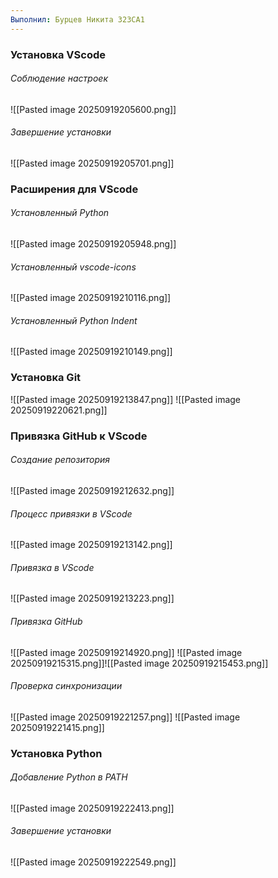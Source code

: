 ```yaml
---
Выполнил: Бурцев Никита 323СА1
---
```

### Установка VScode
###### Соблюдение настроек
![[Pasted image 20250919205600.png]]
###### Завершение установки
![[Pasted image 20250919205701.png]]
### Расширения для VScode
###### Установленный Python
![[Pasted image 20250919205948.png]]
###### Установленный vscode-icons
![[Pasted image 20250919210116.png]]
###### Установленный Python Indent
![[Pasted image 20250919210149.png]]
### Установка Git
![[Pasted image 20250919213847.png]]
![[Pasted image 20250919220621.png]]

### Привязка GitHub к VScode
###### Создание репозитория
![[Pasted image 20250919212632.png]]
###### Процесс привязки в VScode
![[Pasted image 20250919213142.png]]
###### Привязка в VScode
![[Pasted image 20250919213223.png]]
###### Привязка GitHub
![[Pasted image 20250919214920.png]]
![[Pasted image 20250919215315.png]]![[Pasted image 20250919215453.png]]
###### Проверка синхронизации
![[Pasted image 20250919221257.png]]
![[Pasted image 20250919221415.png]]
### Установка Python
###### Добавление Python в PATH
![[Pasted image 20250919222413.png]]
###### Завершение установки
![[Pasted image 20250919222549.png]]
